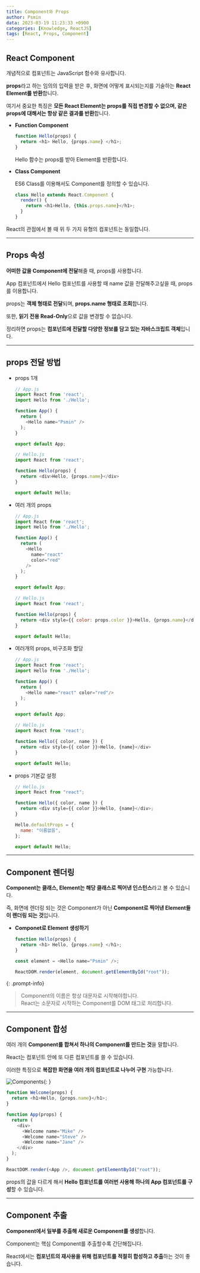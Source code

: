 ```yaml
---
title: Component와 Props
author: Psmin
data: 2023-03-19 11:23:33 +0900
categories: [Knowledge, ReactJS]
tags: [React, Props, Component]
---
```


## React Component

개념적으로 컴포넌트는 JavaScript 함수와 유사합니다.

**props**라고 하는 임의의 입력을 받은 후, 화면에 어떻게 표시되는지를 기술하는 **React Element를 반환**합니다.

여기서 중요한 특징은 **모든 React Element는 props를 직접 변경할 수 없으며, 같은 props에 대해서는 항상 같은 결과를 반환**합니다.

- **Function Component**

  ```js
  function Hello(props) {
    return <h1> Hello, {props.name} </h1>;
  }
  ```

  Hello 함수는 props를 받아 Element를 반환합니다.

- **Class Component**

  ES6 Class를 이용해서도 Component를 정의할 수 있습니다.

  ```js
  class Hello extends React.Component {
    render() {
      return <h1>Hello, {this.props.name}</h1>;
    }
  }
  ```

React의 관점에서 볼 때 위 두 가지 유형의 컴포넌트는 동일합니다.

---

## Props 속성

**어떠한 값을 Component에 전달**해줄 때, props를 사용합니다.

App 컴포넌트에서 Hello 컴포넌트를 사용할 때 name 값을 전달해주고싶을 때, props를 이용합니다.

props는 **객체 형태로 전달**되며, **props.name 형태로 조회**합니다.

또한, **읽기 전용 Read-Only**으로 값을 변경할 수 없습니다.

정리하면 props는 **컴포넌트에 전달할 다양한 정보를 담고 있는 자바스크립트 객체**입니다.

---

## props 전달 방법

- props 1개

  ```js
  // App.js
  import React from 'react';
  import Hello from './Hello';

  function App() {
    return (
      <Hello name="Psmin" />
    );
  }

  export default App;

  // Hello.js
  import React from 'react';

  function Hello(props) {
    return <div>Hello, {props.name}</div>
  }

  export default Hello;
  ```

- 여러 개의 props

  ```js
  // App.js
  import React from 'react';
  import Hello from './Hello';

  function App() {
    return (
      <Hello
        name="react"
        color="red"
      />
    );
  }

  export default App;

  // Hello.js
  import React from 'react';

  function Hello(props) {
    return <div style={{ color: props.color }}>Hello, {props.name}</div>
  }

  export default Hello;
  ```

- 여러개의 props, 비구조화 할당

  ```js
  // App.js
  import React from 'react';
  import Hello from './Hello';

  function App() {
    return (
      <Hello name="react" color="red"/>
    );
  }

  export default App;

  // Hello.js
  import React from 'react';

  function Hello({ color, name }) {
    return <div style={{ color }}>Hello, {name}</div>
  }

  export default Hello;
  ```

- props 기본값 설정

  ```js
  // Hello.js
  import React from "react";

  function Hello({ color, name }) {
    return <div style={{ color }}>Hello, {name}</div>;
  }

  Hello.defaultProps = {
    name: "이름없음",
  };

  export default Hello;
  ```

---

## Component 렌더링

**Component는 클래스, Element는 해당 클래스로 찍어낸 인스턴스**라고 볼 수 있습니다.

즉, 화면에 렌더링 되는 것은 Component가 아닌 **Component로 찍어낸 Element들이 렌더링 되는 것**입니다.

- **Componet로 Element 생성하기**

  ```js
  function Hello(props) {
    return <h1> Hello, {props.name} </h1>;
  }

  const element = <Hello name="Psmin" />;

  ReactDOM.render(element, document.getElementById("root"));
  ```

{: .prompt-info}

> Component의 이름은 항상 대문자로 시작해야합니다.  
> React는 소문자로 시작하는 Component를 DOM 태그로 처리합니다.

---

## Component 합성

여러 개의 **Component를 합쳐서 하나의 Component를 만드는 것**을 말합니다.

React는 컴포넌트 안에 또 다른 컴포넌트를 쓸 수 있습니다.

이러한 특징으로 **복잡한 화면을 여러 개의 컴포넌트로 나누어 구현** 가능합니다.

![Components](/assets/img/component-merge.png){: }

```js
function Welcome(props) {
  return <h1>Hello, {props.name}</h1>;
}

function App(props) {
  return (
    <div>
      <Welcome name="Mike" />
      <Welcome name="Steve" />
      <Welcome name="Jane" />
    </div>
  );
}

ReactDOM.render(<App />, document.getElementById("root"));
```

props의 값을 다르게 해서 **Hello 컴포넌트를 여러번 사용해 하나의 App 컴포넌트를 구성**할 수 있습니다.

---

## Component 추출

**Component에서 일부를 추출해 새로운 Component를 생성**합니다.

Component는 핵심 Component를 추출할수록 간단해집니다.

React에서는 **컴포넌트의 재사용을 위해 컴포넌트를 적절히 합성하고 추출**하는 것이 좋습니다.
